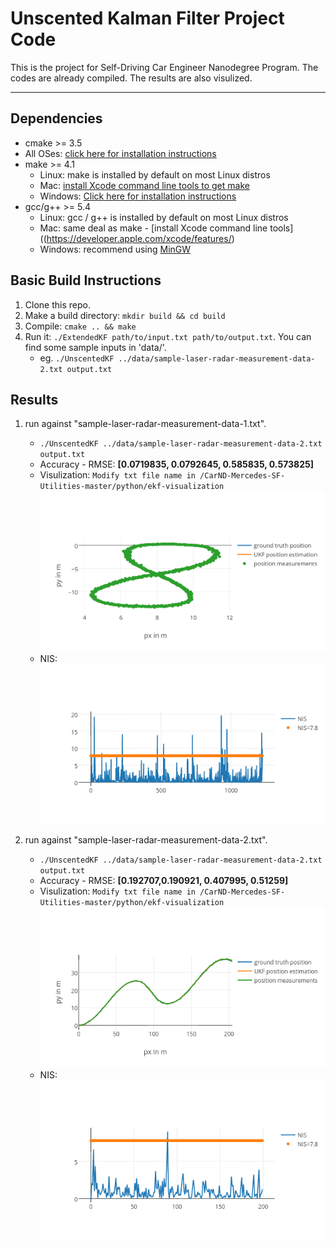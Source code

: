 # Unscented Kalman Filter Project Code

This is the project for Self-Driving Car Engineer Nanodegree Program. The codes are already compiled.
The results are also visulized.


---

## Dependencies

* cmake >= 3.5
 * All OSes: [click here for installation instructions](https://cmake.org/install/)
* make >= 4.1
  * Linux: make is installed by default on most Linux distros
  * Mac: [install Xcode command line tools to get make](https://developer.apple.com/xcode/features/)
  * Windows: [Click here for installation instructions](http://gnuwin32.sourceforge.net/packages/make.htm)
* gcc/g++ >= 5.4
  * Linux: gcc / g++ is installed by default on most Linux distros
  * Mac: same deal as make - [install Xcode command line tools]((https://developer.apple.com/xcode/features/)
  * Windows: recommend using [MinGW](http://www.mingw.org/)

## Basic Build Instructions

1. Clone this repo.
2. Make a build directory: `mkdir build && cd build`
3. Compile: `cmake .. && make`
4. Run it: `./ExtendedKF path/to/input.txt path/to/output.txt`. You can find
   some sample inputs in 'data/'.
    - eg. `./UnscentedKF ../data/sample-laser-radar-measurement-data-2.txt output.txt`

## Results
1. run against "sample-laser-radar-measurement-data-1.txt". 
   -  `./UnscentedKF ../data/sample-laser-radar-measurement-data-2.txt output.txt`
   -  Accuracy - RMSE:  **[0.0719835, 0.0792645, 0.585835, 0.573825]**
   -  Visulization:
    `Modify txt file name in /CarND-Mercedes-SF-Utilities-master/python/ekf-visualization`
    ![alt text](https://github.com/shangliy/CarND-Unscented-Kalman-Filter-Project/blob/master/results/data1_img.png?raw=true)
   -  NIS:
     ![alt text](https://github.com/shangliy/CarND-Unscented-Kalman-Filter-Project/blob/master/results/data1_NIS.png?raw=true)

1. run against "sample-laser-radar-measurement-data-2.txt". 
   -  `./UnscentedKF ../data/sample-laser-radar-measurement-data-2.txt output.txt`
   -  Accuracy - RMSE:  **[0.192707,0.190921, 0.407995, 0.51259]**
   -  Visulization:
    `Modify txt file name in /CarND-Mercedes-SF-Utilities-master/python/ekf-visualization`
    ![alt text](https://github.com/shangliy/CarND-Unscented-Kalman-Filter-Project/blob/master/results/data2_img.png?raw=true)
    -  NIS:
     ![alt text](https://github.com/shangliy/CarND-Unscented-Kalman-Filter-Project/blob/master/results/data2_NIS.png?raw=true)
     
